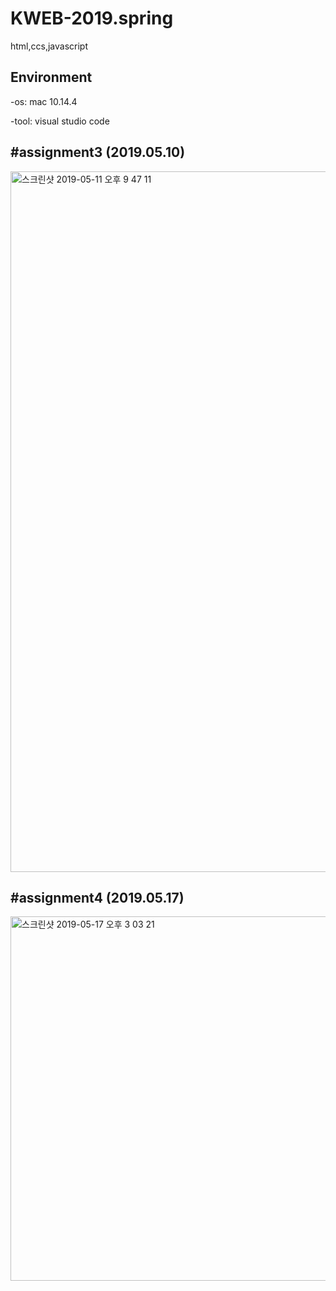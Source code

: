 # KWEB-2019.spring
html,ccs,javascript

Environment
--------
<p>-os: mac 10.14.4</p>
<p>-tool: visual studio code</p>


#assignment3  (2019.05.10)
--------
<img width="1121" alt="스크린샷 2019-05-11 오후 9 47 11" src="https://user-images.githubusercontent.com/44959242/57569878-a2ce5d00-7436-11e9-8d39-34b281dfd399.png">

#assignment4  (2019.05.17)
--------
<img width="583" alt="스크린샷 2019-05-17 오후 3 03 21" src="https://user-images.githubusercontent.com/44959242/57906444-f5839b00-78b4-11e9-99bb-4b369f5a0758.png">
